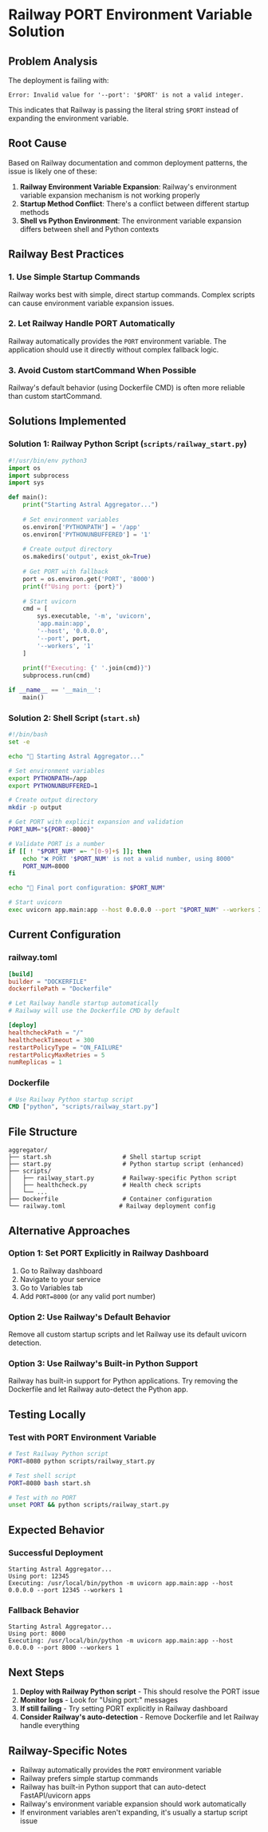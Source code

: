 # Railway PORT Environment Variable Solution

## Problem Analysis

The deployment is failing with:
```
Error: Invalid value for '--port': '$PORT' is not a valid integer.
```

This indicates that Railway is passing the literal string `$PORT` instead of expanding the environment variable.

## Root Cause

Based on Railway documentation and common deployment patterns, the issue is likely one of these:

1. **Railway Environment Variable Expansion**: Railway's environment variable expansion mechanism is not working properly
2. **Startup Method Conflict**: There's a conflict between different startup methods
3. **Shell vs Python Environment**: The environment variable expansion differs between shell and Python contexts

## Railway Best Practices

### 1. Use Simple Startup Commands
Railway works best with simple, direct startup commands. Complex scripts can cause environment variable expansion issues.

### 2. Let Railway Handle PORT Automatically
Railway automatically provides the `PORT` environment variable. The application should use it directly without complex fallback logic.

### 3. Avoid Custom startCommand When Possible
Railway's default behavior (using Dockerfile CMD) is often more reliable than custom startCommand.

## Solutions Implemented

### Solution 1: Railway Python Script (`scripts/railway_start.py`)
```python
#!/usr/bin/env python3
import os
import subprocess
import sys

def main():
    print("Starting Astral Aggregator...")
    
    # Set environment variables
    os.environ['PYTHONPATH'] = '/app'
    os.environ['PYTHONUNBUFFERED'] = '1'
    
    # Create output directory
    os.makedirs('output', exist_ok=True)
    
    # Get PORT with fallback
    port = os.environ.get('PORT', '8000')
    print(f"Using port: {port}")
    
    # Start uvicorn
    cmd = [
        sys.executable, '-m', 'uvicorn',
        'app.main:app',
        '--host', '0.0.0.0',
        '--port', port,
        '--workers', '1'
    ]
    
    print(f"Executing: {' '.join(cmd)}")
    subprocess.run(cmd)

if __name__ == '__main__':
    main()
```

### Solution 2: Shell Script (`start.sh`)
```bash
#!/bin/bash
set -e

echo "🚀 Starting Astral Aggregator..."

# Set environment variables
export PYTHONPATH=/app
export PYTHONUNBUFFERED=1

# Create output directory
mkdir -p output

# Get PORT with explicit expansion and validation
PORT_NUM="${PORT:-8000}"

# Validate PORT is a number
if [[ ! "$PORT_NUM" =~ ^[0-9]+$ ]]; then
    echo "❌ PORT '$PORT_NUM' is not a valid number, using 8000"
    PORT_NUM=8000
fi

echo "🎯 Final port configuration: $PORT_NUM"

# Start uvicorn
exec uvicorn app.main:app --host 0.0.0.0 --port "$PORT_NUM" --workers 1 --log-level info
```

## Current Configuration

### railway.toml
```toml
[build]
builder = "DOCKERFILE"
dockerfilePath = "Dockerfile"

# Let Railway handle startup automatically
# Railway will use the Dockerfile CMD by default

[deploy]
healthcheckPath = "/"
healthcheckTimeout = 300
restartPolicyType = "ON_FAILURE"
restartPolicyMaxRetries = 5
numReplicas = 1
```

### Dockerfile
```dockerfile
# Use Railway Python startup script
CMD ["python", "scripts/railway_start.py"]
```

## File Structure

```
aggregator/
├── start.sh                    # Shell startup script
├── start.py                    # Python startup script (enhanced)
├── scripts/
│   ├── railway_start.py        # Railway-specific Python script
│   ├── healthcheck.py          # Health check scripts
│   └── ...
├── Dockerfile                  # Container configuration
└── railway.toml               # Railway deployment config
```

## Alternative Approaches

### Option 1: Set PORT Explicitly in Railway Dashboard
1. Go to Railway dashboard
2. Navigate to your service
3. Go to Variables tab
4. Add `PORT=8000` (or any valid port number)

### Option 2: Use Railway's Default Behavior
Remove all custom startup scripts and let Railway use its default uvicorn detection.

### Option 3: Use Railway's Built-in Python Support
Railway has built-in support for Python applications. Try removing the Dockerfile and let Railway auto-detect the Python app.

## Testing Locally

### Test with PORT Environment Variable
```bash
# Test Railway Python script
PORT=8080 python scripts/railway_start.py

# Test shell script
PORT=8080 bash start.sh

# Test with no PORT
unset PORT && python scripts/railway_start.py
```

## Expected Behavior

### Successful Deployment
```
Starting Astral Aggregator...
Using port: 12345
Executing: /usr/local/bin/python -m uvicorn app.main:app --host 0.0.0.0 --port 12345 --workers 1
```

### Fallback Behavior
```
Starting Astral Aggregator...
Using port: 8000
Executing: /usr/local/bin/python -m uvicorn app.main:app --host 0.0.0.0 --port 8000 --workers 1
```

## Next Steps

1. **Deploy with Railway Python script** - This should resolve the PORT issue
2. **Monitor logs** - Look for "Using port:" messages
3. **If still failing** - Try setting PORT explicitly in Railway dashboard
4. **Consider Railway's auto-detection** - Remove Dockerfile and let Railway handle everything

## Railway-Specific Notes

- Railway automatically provides the `PORT` environment variable
- Railway prefers simple startup commands
- Railway has built-in Python support that can auto-detect FastAPI/uvicorn apps
- Railway's environment variable expansion should work automatically
- If environment variables aren't expanding, it's usually a startup script issue 